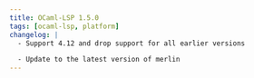 ```yaml
---
title: OCaml-LSP 1.5.0
tags: [ocaml-lsp, platform]
changelog: |
  - Support 4.12 and drop support for all earlier versions

  - Update to the latest version of merlin
---
```


